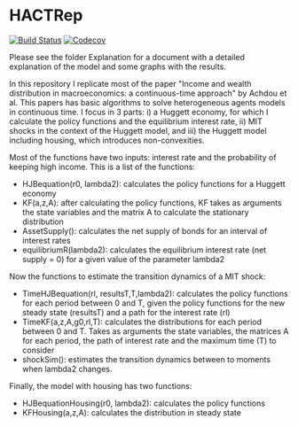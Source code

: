# HACTRep

[![Build Status](https://travis-ci.com/sebastiangomez87/HACTRep.jl.svg?branch=master)](https://travis-ci.com/sebastiangomez87/HACTRep.jl)
[![Codecov](https://codecov.io/gh/sebastiangomez87/HACTRep.jl/branch/master/graph/badge.svg)](https://codecov.io/gh/sebastiangomez87/HACTRep.jl)

Please see the folder Explanation for a document with a detailed explanation of the model and some graphs with the results.

In this repository I replicate most of the paper "Income and wealth distribution in macroeconomics: a continuous-time approach" by Achdou et al. This papers has basic algorithms to solve heterogeneous agents models in continuous time. I focus in 3 parts: i) a Huggett economy, for which I calculate the policy functions and the equilibrium interest rate, ii) MIT shocks in the context of the Huggett model, and iii) the Huggett model including housing, which introduces non-convexities.

Most of the functions have two inputs: interest rate and the probability of keeping high income. This is a list of the functions:
- HJBequation(r0, lambda2): calculates the policy functions for a Huggett economy
- KF(a,z,A): after calculating the policy functions, KF takes as arguments the state variables and the matrix A to calculate the stationary distribution
- AssetSupply(): calculates the net supply of bonds for an interval of interest rates
- equilibriumR(lambda2): calculates the equilibrium interest rate (net supply = 0) for a given value of the parameter lambda2

Now the functions to estimate the transition dynamics of a MIT shock:
- TimeHJBequation(rl, resultsT,T,lambda2): calculates the policy functions for each period between 0 and T, given the policy functions for the new steady state (resultsT) and a path for the interest rate (rl)
- TimeKF(a,z,A,g0,rl,T): calculates the distributions for each period between 0 and T. Takes as arguments the state variables, the matrices A for each period, the path of interest rate and the maximum time (T) to consider
- shockSim(): estimates the transition dynamics between to moments when lambda2 changes.

Finally, the model with housing has two functions:
- HJBequationHousing(r0, lambda2): calculates the policy functions
- KFHousing(a,z,A): calculates the distribution in steady state
